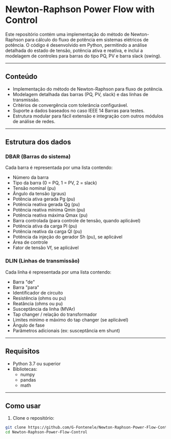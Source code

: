# Newton-Raphson Power Flow with Control

Este repositório contém uma implementação do método de Newton-Raphson para cálculo do fluxo de potência em sistemas elétricos de potência. O código é desenvolvido em Python, permitindo a análise detalhada do estado de tensão, potência ativa e reativa, e inclui a modelagem de controles para barras do tipo PQ, PV e barra slack (swing).

---

## Conteúdo

- Implementação do método de Newton-Raphson para fluxo de potência.
- Modelagem detalhada das barras (PQ, PV, slack) e das linhas de transmissão.
- Critérios de convergência com tolerância configurável.
- Suporte a dados baseados no caso IEEE 14 Barras para testes.
- Estrutura modular para fácil extensão e integração com outros módulos de análise de redes.

---

## Estrutura dos dados

### DBAR (Barras do sistema)

Cada barra é representada por uma lista contendo:
- Número da barra
- Tipo da barra (0 = PQ, 1 = PV, 2 = slack)
- Tensão nominal (pu)
- Ângulo da tensão (graus)
- Potência ativa gerada Pg (pu)
- Potência reativa gerada Qg (pu)
- Potência reativa mínima Qmin (pu)
- Potência reativa máxima Qmax (pu)
- Barra controlada (para controle de tensão, quando aplicável)
- Potência ativa da carga Pl (pu)
- Potência reativa da carga Ql (pu)
- Potência da injeção do gerador Sh (pu), se aplicável
- Área de controle
- Fator de tensão Vf, se aplicável

### DLIN (Linhas de transmissão)

Cada linha é representada por uma lista contendo:
- Barra "de"
- Barra "para"
- Identificador de circuito
- Resistência (ohms ou pu)
- Reatância (ohms ou pu)
- Susceptância da linha (MVAr)
- Tap changer / relação do transformador
- Limites mínimo e máximo do tap changer (se aplicável)
- Ângulo de fase
- Parâmetros adicionais (ex: susceptância em shunt)

---

## Requisitos

- Python 3.7 ou superior
- Bibliotecas:
  - numpy
  - pandas
  - math

---

## Como usar

1. Clone o repositório:

```bash
git clone https://github.com/G-Fontenele/Newton-Raphson-Power-Flow-Control.git
cd Newton-Raphson-Power-Flow-Control
